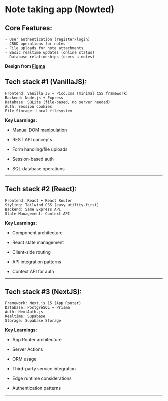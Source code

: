 # Note taking app (Nowted)

## Core Features:

    - User authentication (register/login)
    - CRUD operations for notes
    - File uploads for note attachments
    - Basic realtime updates (online status)
    - Database relationships (users ↔ notes)

**Design from [Figma](https://www.figma.com/design/HU6G1MiZhnsPK4d8pc7FCS/Nowted-%E2%80%93%C2%A0A-Note-taking-App-(Community)?node-id=0-1&p=f&t=KjVQrn03GKKxjjiK-0)**

## Tech stack #1 (VanillaJS):
    Frontend: Vanilla JS + Pico.css (minimal CSS framework)
    Backend: Node.js + Express
    Database: SQLite (file-based, no server needed)
    Auth: Session cookies
    File Storage: Local filesystem

**Key Learnings:**
- Manual DOM manipulation

- REST API concepts

- Form handling/file uploads

- Session-based auth

- SQL database operations

---

## Tech stack #2 (React):
    Frontend: React + React Router
    Styling: Tailwind CSS (easy utility-first)
    Backend: Same Express API
    State Management: Context API

**Key Learnings:**
- Component architecture

- React state management

- Client-side routing

- API integration patterns

- Context API for auth

---

## Tech stack #3 (NextJS):

    Framework: Next.js 15 (App Router)
    Database: PostgreSQL + Prisma
    Auth: NextAuth.js
    Realtime: Supabase
    Storage: Supabase Storage

**Key Learnings:**
- App Router architecture

- Server Actions

- ORM usage

- Third-party service integration

- Edge runtime considerations

- Authentication patterns
---